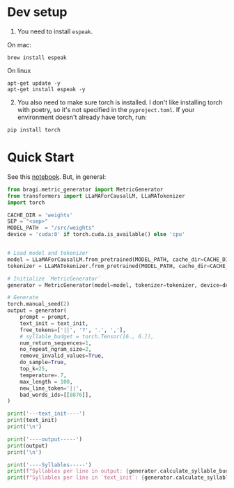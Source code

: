 # Dev setup

1. You need to install `espeak`. 

On mac:
```
brew install espeak
```

On linux

```
apt-get update -y
apt-get install espeak -y
```

2. You also need to make sure torch is installed. I don't like installing torch with poetry, so it's not specified in the `pyproject.toml`. If your environment doesn't already have torch, run:

```
pip install torch
```


# Quick Start

See this [notebook](https://github.com/joehoover/bragi/blob/main/notebooks/llama-dev.ipynb). But, in general:

```python
from bragi.metric_generator import MetricGenerator
from transformers import LLaMAForCausalLM, LLaMATokenizer
import torch 

CACHE_DIR = 'weights'
SEP = "<sep>"
MODEL_PATH  = "/src/weights"
device = 'cuda:0' if torch.cuda.is_available() else 'cpu'


# Load model and tokenizer
model = LLaMAForCausalLM.from_pretrained(MODEL_PATH, cache_dir=CACHE_DIR, local_files_only=True).to(device)
tokenizer = LLaMATokenizer.from_pretrained(MODEL_PATH, cache_dir=CACHE_DIR, local_files_only=True)

# Initialize `MetricGenerator`
generator = MetricGenerator(model=model, tokenizer=tokenizer, device=device)

# Generate
torch.manual_seed(2)
output = generator(
    prompt = prompt,
    text_init = text_init,
    free_tokens=['||', '?', '.', ','],
    # syllable_budget = torch.Tensor([6., 6.]),
    num_return_sequences=1,
    no_repeat_ngram_size=2,
    remove_invalid_values=True,
    do_sample=True,
    top_k=25,
    temperature=.7,
    max_length = 100,
    new_line_token='||',
    bad_words_ids=[[8876]],
)

print('---text_init----')
print(text_init)
print('\n')

print('----output-----')
print(output)
print('\n')

print('----Syllables-----')
print(f"Syllables per line in output: {generator.calculate_syllable_budget(output)}")
print(f"Syllables per line in `text_init`: {generator.calculate_syllable_budget(text_init)}")

```